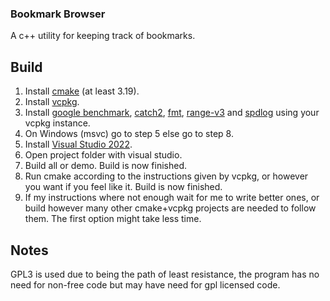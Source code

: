 ### Bookmark Browser

A c++ utility for keeping track of bookmarks.

## Build
1. Install 
[cmake](https://cmake.org/) (at least 3.19).
2. Install 
[vcpkg](https://github.com/microsoft/vcpkg).
3. Install 
[google benchmark](https://github.com/google/benchmark), 
[catch2](https://github.com/catchorg/Catch2), 
[fmt](https://github.com/fmtlib/fmt), 
[range-v3](https://github.com/ericniebler/range-v3) and 
[spdlog](https://github.com/gabime/spdlog) using your vcpkg instance.
4. On Windows (msvc) go to step 5 else go to step 8.
5. Install [Visual Studio 2022](https://visualstudio.microsoft.com/vs/).
6. Open project folder with visual studio.
7. Build all or demo. Build is now finished.
8. Run cmake according to the instructions given 
by vcpkg, or however you want if you feel like it. Build is now finished.
9. If my instructions where not enough wait for me to write better ones, or 
build however many other cmake+vcpkg projects are needed to follow them. The first 
option might take less time.

## Notes
GPL3 is used due to being the path of least resistance, the program has no need for non-free code but may have need for gpl licensed code.
